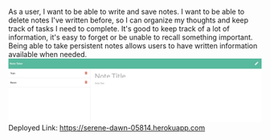 As a user, I want to be able to write and save notes. I want to be able to delete notes I've written before, so I can organize my thoughts and keep track of tasks I need to complete. It's good to keep track of a lot of information, it's easy to forget or be unable to recall something important. Being able to take persistent notes allows users to have written information available when needed.
![Alt text](Note-Taker.png "Screen Shot")
Deployed Link: https://serene-dawn-05814.herokuapp.com
